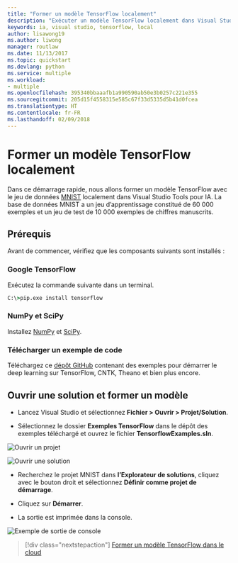 ```yaml
---
title: "Former un modèle TensorFlow localement"
description: "Exécuter un modèle TensorFlow localement dans Visual Studio Tools pour IA"
keywords: ia, visual studio, tensorflow, local
author: lisawong19
ms.author: liwong
manager: routlaw
ms.date: 11/13/2017
ms.topic: quickstart
ms.devlang: python
ms.service: multiple
ms.workload:
- multiple
ms.openlocfilehash: 395340bbaaafb1a990590ab50e3b0257c221e355
ms.sourcegitcommit: 205d15f4558315e585c67f33d5335d5b41d0fcea
ms.translationtype: HT
ms.contentlocale: fr-FR
ms.lasthandoff: 02/09/2018
---
```

# <a name="train-a-tensorflow-model-locally"></a>Former un modèle TensorFlow localement 

Dans ce démarrage rapide, nous allons former un modèle TensorFlow avec le jeu de données [MNIST](http://yann.lecun.com/exdb/mnist/) localement dans Visual Studio Tools pour IA. La base de données MNIST a un jeu d’apprentissage constitué de 60 000 exemples et un jeu de test de 10 000 exemples de chiffres manuscrits. 

## <a name="prerequisites"></a>Prérequis

Avant de commencer, vérifiez que les composants suivants sont installés :

### <a name="google-tensorflow"></a>Google TensorFlow 

Exécutez la commande suivante dans un terminal. 
```cmd
C:\>pip.exe install tensorflow
```

### <a name="numpy-and-scipy"></a>NumPy et SciPy 
Installez [NumPy](https://www.lfd.uci.edu/~gohlke/pythonlibs/#numpy) et [SciPy](https://www.lfd.uci.edu/~gohlke/pythonlibs/#scipy). 

### <a name="download-sample-code"></a>Télécharger un exemple de code
Téléchargez ce [dépôt GitHub](https://github.com/Microsoft/samples-for-ai) contenant des exemples pour démarrer le deep learning sur TensorFlow, CNTK, Theano et bien plus encore. 

## <a name="open-solution-and-train-model"></a>Ouvrir une solution et former un modèle

- Lancez Visual Studio et sélectionnez **Fichier > Ouvrir > Projet/Solution**.

- Sélectionnez le dossier **Exemples TensorFlow** dans le dépôt des exemples téléchargé et ouvrez le fichier **TensorflowExamples.sln**. 

![Ouvrir un projet](media\tensorflow-local\open-project.png)

![Ouvrir une solution](media\tensorflow-local\open-solution.png)

- Recherchez le projet MNIST dans **l’Explorateur de solutions**, cliquez avec le bouton droit et sélectionnez **Définir comme projet de démarrage**.

- Cliquez sur **Démarrer**. 

- La sortie est imprimée dans la console.

![Exemple de sortie de console](media\tensorflow-local\console-output.png)

> [!div class="nextstepaction"]
> [Former un modèle TensorFlow dans le cloud](tensorflow-vm.md)